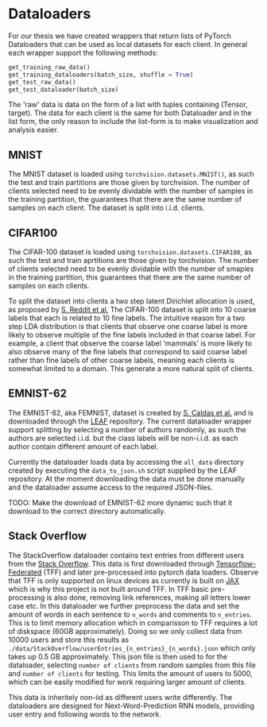 # Dataloaders
For our thesis we have created wrappers that return lists of PyTorch Dataloaders that can be used as local datasets for each client. In general each wrapper support the following methods:
```python
get_training_raw_data()
get_training_dataloaders(batch_size, shuffle = True)
get_test_raw_data()
get_test_dataloader(batch_size)
```
The 'raw' data is data on the form of a list with tuples containing (Tensor, target). The data for each client is the same for both Dataloader and in the list form, the only reason to include the list-form is to make visualization and analysis easier.

## MNIST

The MNIST dataset is loaded using  `torchvision.datasets.MNIST()`, as such the test and train partitions are those given by torchvision. The number of clients selected need to be evenly dividable with the number of samples in the training partition, the guarantees that there are the same number of samples on each client. The dataset is split into i.i.d. clients.

## CIFAR100

The CIFAR-100 dataset is loaded using `torchvision.datasets.CIFAR100`, as such the test and train aprtitions are those given by torchvision. The number of clients selected need to be evenly dividable with the number of smaples in the training partition, this guarantees that there are the same number of samples on each clients.

To split the  dataset into clients a two step latent Dirichlet allocation is used, as proposed by [S. Reddit et al.](https://arxiv.org/pdf/2003.00295.pdf) The CIFAR-100 dataset is split into 10 coarse labels that each is related to 10 fine labels. The intuitive reason for a two step LDA distribution is that clients that observe one coarse label is more likely to observe multiple of the fine labels included in that coarse label. For example, a client that observe the coarse label 'mammals' is more likely to also observe many of the fine labels that correspond to said coarse label rather than fine labels of other coarse labels, meaning each clients is somewhat limited to a domain. This generate a more natural split of clients.

## EMNIST-62

The EMNIST-62, aka FEMNIST, dataset is created by [S. Caldas et al.](https://arxiv.org/pdf/1812.01097.pdf) and is downloaded through the [LEAF](https://github.com/TalwalkarLab/leaf/tree/master/data/femnist) repository. The current dataloader wrapper support splitting by selecting a number of authors randomly, as such the authors are selected i.i.d. but the class labels will be non-i.i.d. as each author contain different amount of each label.

Currently the dataloader loads data by accessing the `all_data` directory created by executing the `data_to_json.sh` script supplied by the LEAF repository. At the moment downloading the data must be done manually and the dataloader assume access to the required JSON-files.

TODO: Make the download of EMNIST-62 more dynamic such that it download to the correct directory automatically.

## Stack Overflow

The StackOverflow dataloader contains text entries from different users from the [Stack Overflow](https://stackoverflow.com). This data is first downloaded through [Tensorflow-Federated](https://www.tensorflow.org/federated) (TFF) and later pre-processed into pytorch data loaders. Observe that TFF is only supported on linux devices as currently is built on [JAX](https://github.com/google/jax) which is why this project is not built around TFF. In TFF basic pre-processing is also done, removing link references, making all letters lower case etc. In this dataloader we further preprocess the data and set the amount of words in each sentence to `n_words` and comments to `n_entries`. This is to limit memory allocation which in comparisson to TFF requires a lot of diskspace (60GB approximately). Doing so we only collect data from 10000 users and store this results as `./data/StackOverflow/userEntries_{n_entries}_{n_words}.json` which only takes up 0.5 GB approximately. This json file is then used to for the dataloader, selecting `number of clients` from random samples from this file and `number of clients` for testing. This limits the amount of users to 5000, which can be easily modified for work requiring larger amount of clients.

This data is inheritely non-iid as different users write differently. The dataloaders are designed for Next-Word-Prediction RNN models, providing user entry and following words to the network.
